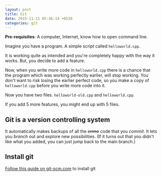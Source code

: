 ```yaml
---
layout: post
title: Git
date: 2015-11-11 05:46:14 +0530
categories: git
---
```


**Pre-requisites**: A computer, Internet, know how to open command line.

Imagine you have a program. A simple script called `helloworld.cpp`.

It is working quite as intended and you're completely happy with the way it works. But, you decide to add a feature.

Now, when you write more code in `helloworld.cpp` there is a chance that the program which was working perfectly earlier, will stop working. You don't want to risk losing the earlier perfect code, so you make a copy of `helloworld.cpp` before you write more code into it.

Now you have two files. `helloworld-old.cpp` and `helloworld.cpp`.

If you add 5 more features, you might end up with 5 files.

## Git is a version controlling system ##

It automatically makes backups of all the ~~crime~~ code that you *commit*. It lets you *branch* out and explore new possibilities. (If it turns out that you didn't like what you added, you can just jump back to the main branch.)

## Install git ##

[Follow this guide on git-scm.com](https://git-scm.com/book/en/Getting-Started-Installing-Git) to install git
